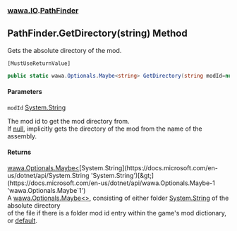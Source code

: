 ### [wawa.IO](wawa.IO.md 'wawa.IO').[PathFinder](PathFinder.md 'wawa.IO.PathFinder')

## PathFinder.GetDirectory(string) Method

Gets the absolute directory of the mod.<p/>`[MustUseReturnValue]`

```csharp
public static wawa.Optionals.Maybe<string> GetDirectory(string modId=null);
```
#### Parameters

<a name='wawa.IO.PathFinder.GetDirectory(string).modId'></a>

`modId` [System.String](https://docs.microsoft.com/en-us/dotnet/api/System.String 'System.String')

The mod id to get the mod directory from.  
If [null](https://docs.microsoft.com/en-us/dotnet/csharp/language-reference/keywords/null 'https://docs.microsoft.com/en-us/dotnet/csharp/language-reference/keywords/null'), implicitly gets the directory of the mod from the name of the assembly.

#### Returns
[wawa.Optionals.Maybe&lt;](https://docs.microsoft.com/en-us/dotnet/api/wawa.Optionals.Maybe-1 'wawa.Optionals.Maybe`1')[System.String](https://docs.microsoft.com/en-us/dotnet/api/System.String 'System.String')[&gt;](https://docs.microsoft.com/en-us/dotnet/api/wawa.Optionals.Maybe-1 'wawa.Optionals.Maybe`1')  
A [wawa.Optionals.Maybe&lt;&gt;](https://docs.microsoft.com/en-us/dotnet/api/wawa.Optionals.Maybe-1 'wawa.Optionals.Maybe`1'), consisting of either folder [System.String](https://docs.microsoft.com/en-us/dotnet/api/System.String 'System.String') of the absolute directory  
of the file if there is a folder mod id entry within the game's mod dictionary, or [default](https://docs.microsoft.com/en-us/dotnet/csharp/language-reference/keywords/default 'https://docs.microsoft.com/en-us/dotnet/csharp/language-reference/keywords/default').